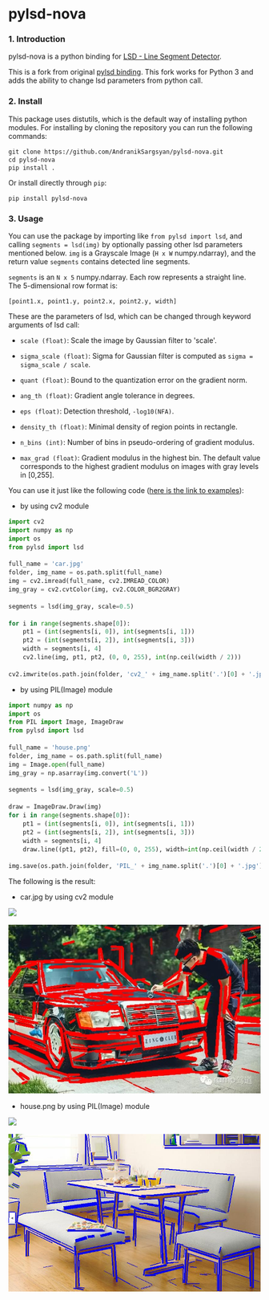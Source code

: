 pylsd-nova
=============

### 1. Introduction

pylsd-nova is a python binding for [LSD - Line Segment Detector](http://www.ipol.im/pub/art/2012/gjmr-lsd/).

This is a fork from original [pylsd binding](https://github.com/primetang/pylsd/). This fork works for Python 3 and adds the ability to change lsd parameters from python call. 

### 2. Install

This package uses distutils, which is the default way of installing python modules. For installing by cloning the repository you can run the following commands:
```
git clone https://github.com/AndranikSargsyan/pylsd-nova.git
cd pylsd-nova
pip install .
```

Or install directly through `pip`:
```
pip install pylsd-nova
```

### 3. Usage

You can use the package by importing like  `from pylsd import lsd`, and calling `segments = lsd(img)` by optionally passing other lsd parameters mentioned below. `img` is a Grayscale Image (`H x W` numpy.ndarray), and the return value `segments` contains detected line segments.

`segments` is an `N x 5` numpy.ndarray. Each row represents a straight line. The 5-dimensional row format is:

```
[point1.x, point1.y, point2.x, point2.y, width]
```

These are the parameters of lsd, which can be changed through keyword arguments of lsd call:


* `scale (float)`: Scale the image by Gaussian filter to 'scale'.

* `sigma_scale (float)`: Sigma for Gaussian filter is computed as `sigma = sigma_scale / scale`.

* `quant (float)`: Bound to the quantization error on the gradient norm.

* `ang_th (float)`: Gradient angle tolerance in degrees.

* `eps (float)`: Detection threshold, `-log10(NFA)`.

* `density_th (float)`: Minimal density of region points in rectangle.

* `n_bins (int)`: Number of bins in pseudo-ordering of gradient modulus.

* `max_grad (float)`: Gradient modulus in the highest bin. The default value corresponds to the highest gradient modulus on images with gray levels in [0,255].


You can use it just like the following code ([here is the link to examples](https://github.com/AndranikSargsyan/pylsd-nova/tree/master/example)):

* by using cv2 module

```python
import cv2
import numpy as np
import os
from pylsd import lsd

full_name = 'car.jpg'
folder, img_name = os.path.split(full_name)
img = cv2.imread(full_name, cv2.IMREAD_COLOR)
img_gray = cv2.cvtColor(img, cv2.COLOR_BGR2GRAY)

segments = lsd(img_gray, scale=0.5)

for i in range(segments.shape[0]):
    pt1 = (int(segments[i, 0]), int(segments[i, 1]))
    pt2 = (int(segments[i, 2]), int(segments[i, 3]))
    width = segments[i, 4]
    cv2.line(img, pt1, pt2, (0, 0, 255), int(np.ceil(width / 2)))

cv2.imwrite(os.path.join(folder, 'cv2_' + img_name.split('.')[0] + '.jpg'), img)
```

* by using PIL(Image) module

```python
import numpy as np
import os
from PIL import Image, ImageDraw
from pylsd import lsd

full_name = 'house.png'
folder, img_name = os.path.split(full_name)
img = Image.open(full_name)
img_gray = np.asarray(img.convert('L'))

segments = lsd(img_gray, scale=0.5)

draw = ImageDraw.Draw(img)
for i in range(segments.shape[0]):
    pt1 = (int(segments[i, 0]), int(segments[i, 1]))
    pt2 = (int(segments[i, 2]), int(segments[i, 3]))
    width = segments[i, 4]
    draw.line((pt1, pt2), fill=(0, 0, 255), width=int(np.ceil(width / 2)))

img.save(os.path.join(folder, 'PIL_' + img_name.split('.')[0] + '.jpg'))
```

The following is the result:

* car.jpg by using cv2 module

![](https://github.com/AndranikSargsyan/pylsd-nova/blob/master/example/car.jpg)

![](https://github.com/AndranikSargsyan/pylsd-nova/blob/master/example/cv2_car.jpg)

* house.png by using PIL(Image) module

![](https://github.com/AndranikSargsyan/pylsd-nova/blob/master/example/house.png)

![](https://github.com/AndranikSargsyan/pylsd-nova/blob/master/example/PIL_house.jpg)
